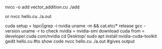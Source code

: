 nvcc -o add vector_addition.cu
./add

or 
nvcc hello.cu
./a.out

cuda setup =
lspci|grep -i nvidia
uname -m && cat.etc/* release
gcc -version
uname -r
to check nvidia = nvidia-smi
download cuda from = developer.cuda.com/nvidia
cd Desktop/
sudo apt install nvidia-cuda-toolkit
gedit hello.cu #to show code
nvcc hello.cu
./a.out #gives output
